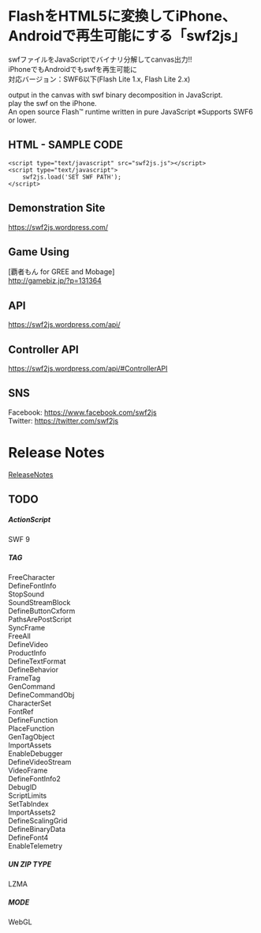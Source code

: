 FlashをHTML5に変換してiPhone、Androidで再生可能にする「swf2js」
======

swfファイルをJavaScriptでバイナリ分解してcanvas出力!!  
iPhoneでもAndroidでもswfを再生可能に  
対応バージョン：SWF6以下(Flash Lite 1.x, Flash Lite 2.x)  
  
  
output in the canvas with swf binary decomposition in JavaScript.  
play the swf on the iPhone.  
An open source Flash™ runtime written in pure JavaScript
※Supports SWF6 or lower.  


## HTML - SAMPLE CODE
~~~
<script type="text/javascript" src="swf2js.js"></script>
<script type="text/javascript">
    swf2js.load('SET SWF PATH');
</script>  
~~~


## Demonstration Site

https://swf2js.wordpress.com/  


## Game Using

[覇者もん for GREE and Mobage]  
http://gamebiz.jp/?p=131364  


## API  

https://swf2js.wordpress.com/api/  


## Controller API  

https://swf2js.wordpress.com/api/#ControllerAPI  


## SNS  

Facebook: https://www.facebook.com/swf2js  
Twitter: https://twitter.com/swf2js  


Release Notes  
======

[ReleaseNotes](https://github.com/ienaga/swf2js/wiki/Release-Notes)  


## TODO

##### *ActionScript*  
SWF 9  


##### *TAG*  
FreeCharacter  
DefineFontInfo  
StopSound  
SoundStreamBlock  
DefineButtonCxform  
PathsArePostScript  
SyncFrame  
FreeAll  
DefineVideo  
ProductInfo  
DefineTextFormat  
DefineBehavior  
FrameTag  
GenCommand  
DefineCommandObj  
CharacterSet  
FontRef  
DefineFunction  
PlaceFunction  
GenTagObject  
ImportAssets  
EnableDebugger  
DefineVideoStream  
VideoFrame  
DefineFontInfo2  
DebugID  
ScriptLimits  
SetTabIndex  
ImportAssets2  
DefineScalingGrid  
DefineBinaryData  
DefineFont4  
EnableTelemetry  


##### *UN ZIP TYPE*  
LZMA  


##### *MODE*  
WebGL  



